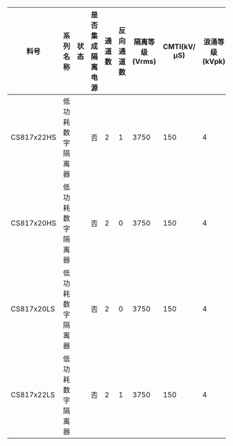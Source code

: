 | 料号       | 系列名称         | 状态 | 是否集成隔离电源 | 通道数 | 反向通道数 | 隔离等级(Vrms) | CMTI(kV/μS) | 浪涌等级 (kVpk) | ESD等级 (单双边,V) | 速率 (bps) | 工作电压范围 (V) | 输出模式 | 默认输出 | 每通道工作电流 (200Kbps,uA,typ) | 温度范围 (℃) | 封装形式 |
|------------|------------------|------|------------------|--------|------------|----------------|-------------|-----------------|--------------------|------------|------------------|----------|----------|---------------------------------|--------------|----------|
| CS817x22HS | 低功耗数字隔离器 |      | 否               | 2      | 1          | 3750           | 150         | 4               | 5000               | 200K       | 2.25-5.5         | 推挽     | 高       | 160                             | -40~105      | SOIC8(S) |
| CS817x20HS | 低功耗数字隔离器 |      | 否               | 2      | 0          | 3750           | 150         | 4               | 5000               | 200K       | 2.25-5.5         | 推挽     | 高       | 160                             | -40~105      | SOIC8(S) |
| CS817x20LS | 低功耗数字隔离器 |      | 否               | 2      | 0          | 3750           | 150         | 4               | 5000               | 200K       | 2.25-5.5         | 推挽     | 低       | 160                             | -40~105      | SOIC8(S) |
| CS817x22LS | 低功耗数字隔离器 |      | 否               | 2      | 1          | 3750           | 150         | 4               | 5000               | 200K       | 2.25-5.5         | 推挽     | 低       | 160                             | -40~105      | SOIC8(S) |
